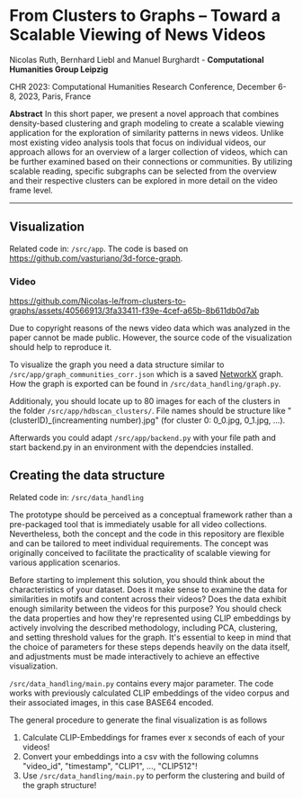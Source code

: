 # From Clusters to Graphs – Toward a Scalable Viewing of News Videos

Nicolas Ruth, Bernhard Liebl and Manuel Burghardt - **Computational Humanities Group Leipzig**

CHR 2023: Computational Humanities Research Conference, December 6-8, 2023, Paris, France

**Abstract**
In this short paper, we present a novel approach that combines density-based clustering and graph modeling to create a scalable viewing application for the exploration of similarity patterns in news videos.
Unlike most existing video analysis tools that focus on individual videos, our approach allows for an overview of a larger collection of videos, which can be further examined based on their connections or communities. By utilizing scalable reading, specific subgraphs can be selected from the overview and their respective clusters can be explored in more detail on the video frame level.

---

## Visualization
Related code in: ```/src/app```. The code is based on https://github.com/vasturiano/3d-force-graph.

### Video

https://github.com/Nicolas-le/from-clusters-to-graphs/assets/40566913/3fa33411-f39e-4cef-a65b-8b611db0d7ab


Due to copyright reasons of the news video data which was analyzed in the paper cannot be made public. However, the source code of the visualization should help to reproduce it.

To visualize the graph you need a data structure similar to ```/src/app/graph_communities_corr.json``` which is a saved [NetworkX](https://networkx.org/) graph. How the graph is exported can be found in ```/src/data_handling/graph.py```.

Additionaly, you should locate up to 80 images for each of the clusters in the folder ```/src/app/hdbscan_clusters/```. File names should be structure like "(clusterID)_(increamenting number).jpg" (for cluster 0: 0_0.jpg, 0_1.jpg, ...).

Afterwards you could adapt ```/src/app/backend.py``` with your file path and start backend.py in an environment with the dependcies installed.

## Creating the data structure

Related code in: ```/src/data_handling```

The prototype should be perceived as a conceptual framework rather than a pre-packaged tool that is immediately usable for all video collections. Nevertheless, both the concept and the code in this repository are flexible and can be tailored to meet individual requirements. The concept was originally conceived to facilitate the practicality of scalable viewing for various application scenarios.

Before starting to implement this solution, you should think about the characteristics of your dataset. Does it make sense to examine the data for similarities in motifs and content across their videos? Does the data exhibit enough similarity between the videos for this purpose? You should check the data properties and how they're represented using CLIP embeddings by actively involving the described methodology, including PCA, clustering, and setting threshold values for the graph. It's essential to keep in mind that the choice of parameters for these steps depends heavily on the data itself, and adjustments must be made interactively to achieve an effective visualization.

```/src/data_handling/main.py``` contains every major parameter. The code works with previously calculated CLIP embeddings of the video corpus and their associated images, in this case BASE64 encoded.

The general procedure to generate the final visualization is as follows

1. Calculate CLIP-Embeddings for frames ever x seconds of each of your videos!
2. Convert your embeddings into a csv with the following columns "video_id", "timestamp", "CLIP1", ..., "CLIP512"!
3. Use ```/src/data_handling/main.py``` to perform the clustering and build of the graph structure!


